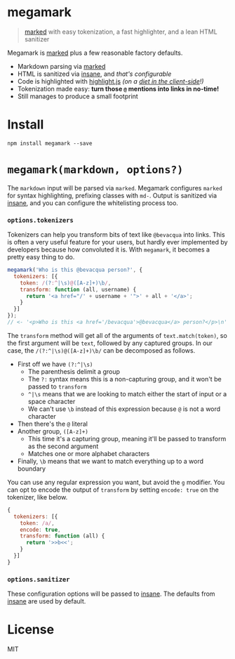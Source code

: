 # megamark

> [marked][1] with easy tokenization, a fast highlighter, and a lean HTML sanitizer

Megamark is [marked][1] plus a few reasonable factory defaults.

- Markdown parsing via [marked][1]
- HTML is sanitized via [insane][2], and _that's configurable_
- Code is highlighted with [highlight.js][3] _(on a [diet in the client-side][4]!)_
- Tokenization made easy: **turn those `@` mentions into links in no-time!**
- Still manages to produce a small footprint

# Install

```shell
npm install megamark --save
```

# `megamark(markdown, options?)`

The `markdown` input will be parsed via `marked`. Megamark configures `marked` for syntax highlighting, prefixing classes with `md-`. Output is sanitized via [insane][2], and you can configure the whitelisting process too.

### `options.tokenizers`

Tokenizers can help you transform bits of text like `@bevacqua` into links. This is often a very useful feature for your users, but hardly ever implemented by developers because how convoluted it is. With `megamark`, it becomes a pretty easy thing to do.

```js
megamark('Who is this @bevacqua person?', {
  tokenizers: [{
    token: /(?:^|\s)@([A-z]+)\b/,
    transform: function (all, username) {
      return '<a href="/' + username + '">' + all + '</a>';
    }
  }]
});
// <- '<p>Who is this <a href='/bevacqua'>@bevacqua</a> person?</p>\n'
```

The `transform` method will get all of the arguments of `text.match(token)`, so the first argument will be `text`, followed by any captured groups. In our case, the `/(?:^|\s)@([A-z]+)\b/` can be decomposed as follows.

- First off we have `(?:^|\s)`
  - The parenthesis delimit a group
  - The `?:` syntax means this is a non-capturing group, and it won't be passed to `transform`
  - `^|\s` means that we are looking to match either the start of input or a space character
  - We can't use `\b` instead of this expression because `@` is not a word character
- Then there's the `@` literal
- Another group, `([A-z]+)`
  - This time it's a capturing group, meaning it'll be passed to transform as the second argument
  - Matches one or more alphabet characters
- Finally, `\b` means that we want to match everything up to a word boundary

You can use any regular expression you want, but avoid the `g` modifier. You can opt to encode the output of `transform` by setting `encode: true` on the tokenizer, like below.

```js
{
  tokenizers: [{
    token: /a/,
    encode: true,
    transform: function (all) {
      return '>>b<<';
    }
  }]
}
```

### `options.sanitizer`

These configuration options will be passed to [insane][2]. The defaults from [insane][2] are used by default.

# License

MIT

[1]: https://github.com/chjj/marked
[2]: https://github.com/bevacqua/insane
[3]: https://github.com/isagalaev/highlight.js
[4]: https://github.com/bevacqua/highlight-redux
